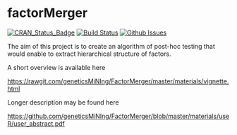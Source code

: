 # factorMerger 

[![CRAN_Status_Badge](http://www.r-pkg.org/badges/version/factorMerger)](https://cran.r-project.org/package=factorMerger)
[![Build Status](https://api.travis-ci.org/geneticsMiNIng/factorMerger.png)](https://travis-ci.org/geneticsMiNIng/factorMerger)
[![Github Issues](http://githubbadges.herokuapp.com/geneticsMiNIng/factorMerger/issues.svg)](https://github.com/geneticsMiNIng/factorMerger/issues)

The aim of this project is to create an algorithm of post-hoc testing that would enable to extract hierarchical structure of factors.

A short overview is available here

https://rawgit.com/geneticsMiNIng/FactorMerger/master/materials/vignette.html

Longer description may be found here

https://github.com/geneticsMiNIng/FactorMerger/blob/master/materials/useR/user_abstract.pdf

